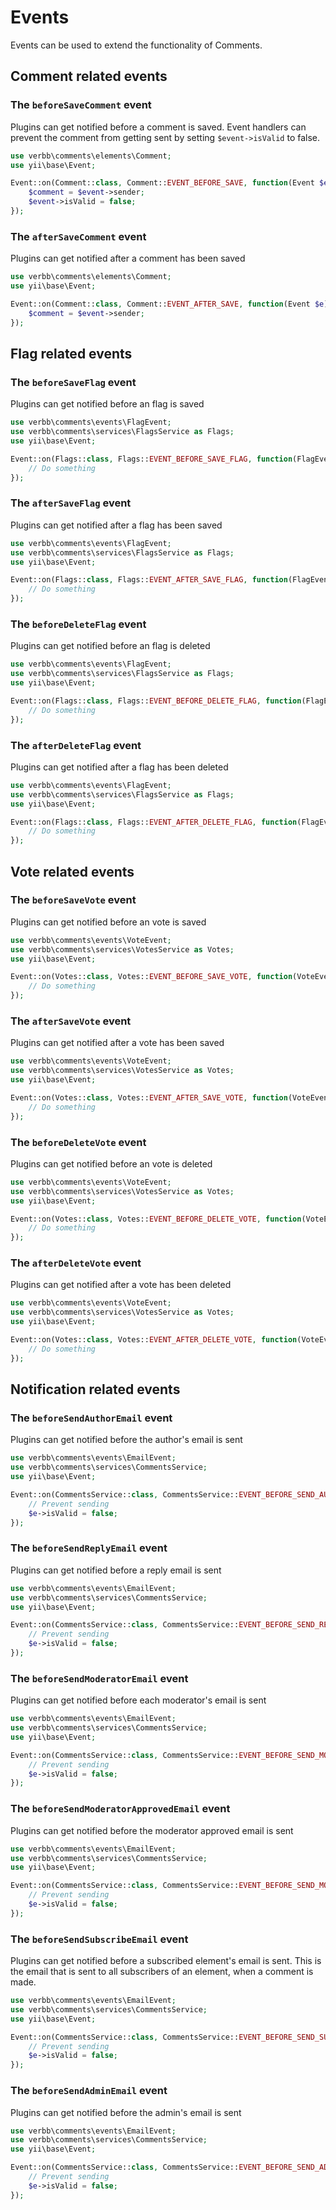 # Events

Events can be used to extend the functionality of Comments.

## Comment related events

### The `beforeSaveComment` event

Plugins can get notified before a comment is saved. Event handlers can prevent the comment from getting sent by setting `$event->isValid` to false.

```php
use verbb\comments\elements\Comment;
use yii\base\Event;

Event::on(Comment::class, Comment::EVENT_BEFORE_SAVE, function(Event $e) {
    $comment = $event->sender;
    $event->isValid = false;
});
```

### The `afterSaveComment` event

Plugins can get notified after a comment has been saved

```php
use verbb\comments\elements\Comment;
use yii\base\Event;

Event::on(Comment::class, Comment::EVENT_AFTER_SAVE, function(Event $e) {
    $comment = $event->sender;
});
```


## Flag related events

### The `beforeSaveFlag` event

Plugins can get notified before an flag is saved

```php
use verbb\comments\events\FlagEvent;
use verbb\comments\services\FlagsService as Flags;
use yii\base\Event;

Event::on(Flags::class, Flags::EVENT_BEFORE_SAVE_FLAG, function(FlagEvent $e) {
    // Do something
});
```

### The `afterSaveFlag` event

Plugins can get notified after a flag has been saved

```php
use verbb\comments\events\FlagEvent;
use verbb\comments\services\FlagsService as Flags;
use yii\base\Event;

Event::on(Flags::class, Flags::EVENT_AFTER_SAVE_FLAG, function(FlagEvent $e) {
    // Do something
});
```

### The `beforeDeleteFlag` event

Plugins can get notified before an flag is deleted

```php
use verbb\comments\events\FlagEvent;
use verbb\comments\services\FlagsService as Flags;
use yii\base\Event;

Event::on(Flags::class, Flags::EVENT_BEFORE_DELETE_FLAG, function(FlagEvent $e) {
    // Do something
});
```

### The `afterDeleteFlag` event

Plugins can get notified after a flag has been deleted

```php
use verbb\comments\events\FlagEvent;
use verbb\comments\services\FlagsService as Flags;
use yii\base\Event;

Event::on(Flags::class, Flags::EVENT_AFTER_DELETE_FLAG, function(FlagEvent $e) {
    // Do something
});
```


## Vote related events

### The `beforeSaveVote` event

Plugins can get notified before an vote is saved

```php
use verbb\comments\events\VoteEvent;
use verbb\comments\services\VotesService as Votes;
use yii\base\Event;

Event::on(Votes::class, Votes::EVENT_BEFORE_SAVE_VOTE, function(VoteEvent $e) {
    // Do something
});
```

### The `afterSaveVote` event

Plugins can get notified after a vote has been saved

```php
use verbb\comments\events\VoteEvent;
use verbb\comments\services\VotesService as Votes;
use yii\base\Event;

Event::on(Votes::class, Votes::EVENT_AFTER_SAVE_VOTE, function(VoteEvent $e) {
    // Do something
});
```

### The `beforeDeleteVote` event

Plugins can get notified before an vote is deleted

```php
use verbb\comments\events\VoteEvent;
use verbb\comments\services\VotesService as Votes;
use yii\base\Event;

Event::on(Votes::class, Votes::EVENT_BEFORE_DELETE_VOTE, function(VoteEvent $e) {
    // Do something
});
```

### The `afterDeleteVote` event

Plugins can get notified after a vote has been deleted

```php
use verbb\comments\events\VoteEvent;
use verbb\comments\services\VotesService as Votes;
use yii\base\Event;

Event::on(Votes::class, Votes::EVENT_AFTER_DELETE_VOTE, function(VoteEvent $e) {
    // Do something
});
```



## Notification related events

### The `beforeSendAuthorEmail` event

Plugins can get notified before the author's email is sent

```php
use verbb\comments\events\EmailEvent;
use verbb\comments\services\CommentsService;
use yii\base\Event;

Event::on(CommentsService::class, CommentsService::EVENT_BEFORE_SEND_AUTHOR_EMAIL, function(EmailEvent $e) {
    // Prevent sending
    $e->isValid = false;
});
```

### The `beforeSendReplyEmail` event

Plugins can get notified before a reply email is sent

```php
use verbb\comments\events\EmailEvent;
use verbb\comments\services\CommentsService;
use yii\base\Event;

Event::on(CommentsService::class, CommentsService::EVENT_BEFORE_SEND_REPLY_EMAIL, function(EmailEvent $e) {
    // Prevent sending
    $e->isValid = false;
});
```

### The `beforeSendModeratorEmail` event

Plugins can get notified before each moderator's email is sent

```php
use verbb\comments\events\EmailEvent;
use verbb\comments\services\CommentsService;
use yii\base\Event;

Event::on(CommentsService::class, CommentsService::EVENT_BEFORE_SEND_MODERATOR_EMAIL, function(EmailEvent $e) {
    // Prevent sending
    $e->isValid = false;
});
```

### The `beforeSendModeratorApprovedEmail` event

Plugins can get notified before the moderator approved email is sent

```php
use verbb\comments\events\EmailEvent;
use verbb\comments\services\CommentsService;
use yii\base\Event;

Event::on(CommentsService::class, CommentsService::EVENT_BEFORE_SEND_MODERATOR_APPROVED_EMAIL, function(EmailEvent $e) {
    // Prevent sending
    $e->isValid = false;
});
```

### The `beforeSendSubscribeEmail` event

Plugins can get notified before a subscribed element's email is sent. This is the email that is sent to all subscribers of an element, when a comment is made.

```php
use verbb\comments\events\EmailEvent;
use verbb\comments\services\CommentsService;
use yii\base\Event;

Event::on(CommentsService::class, CommentsService::EVENT_BEFORE_SEND_SUBSCRIBE_EMAIL, function(EmailEvent $e) {
    // Prevent sending
    $e->isValid = false;
});
```

### The `beforeSendAdminEmail` event

Plugins can get notified before the admin's email is sent

```php
use verbb\comments\events\EmailEvent;
use verbb\comments\services\CommentsService;
use yii\base\Event;

Event::on(CommentsService::class, CommentsService::EVENT_BEFORE_SEND_ADMIN_EMAIL, function(EmailEvent $e) {
    // Prevent sending
    $e->isValid = false;
});
```
